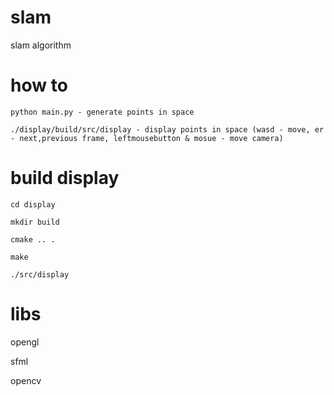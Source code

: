 # slam
slam algorithm


# how to
```
python main.py - generate points in space

./display/build/src/display - display points in space (wasd - move, er - next,previous frame, leftmousebutton & mosue - move camera)
```
# build display
```
cd display

mkdir build

cmake .. .

make

./src/display
```
# libs
opengl

sfml

opencv
